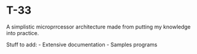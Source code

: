 # T-33
A simplistic microprrcessor architecture made from putting my knowledge into practice.

Stuff to add:
	- Extensive documentation
	- Samples programs

